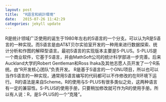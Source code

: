 ```yaml
---
layout: post
title:  "R語言和統計環境"
date:   2015-07-26 11:42:29
categories: jekyll update
---
```

R是统计领域广泛使用的诞生于1980年左右的S语言的一个分支。可以认为R是S语言的一种实现。而S语言是由AT&T贝尔实验室开发的一种用来进行数据探索、统计分析和作图的解释型语言。最初S语言的实现版本主要是S-PLUS。S-PLUS是一个商业软件，它基于S语言，并由MathSoft公司的统计科学部进一步完善。后来Auckland大学的Robert Gentleman和Ross Ihaka及其他志愿人员开发了一个R系统。由“R开发核心团队”负责开发。 R是基于S语言的一个GNU项目，所以也可以当作S语言的一种实现，通常用S语言编写的代码都可以不作修改的在R环境下运行。 R的语法是来自Scheme。R的使用与S-PLUS有很多类似之处，这两种语言有一定的兼容性。S-PLUS的使用手册，只要稍加修改就可作为R的使用手册。所以有人说：R，是S-PLUS的一个“克隆”。
